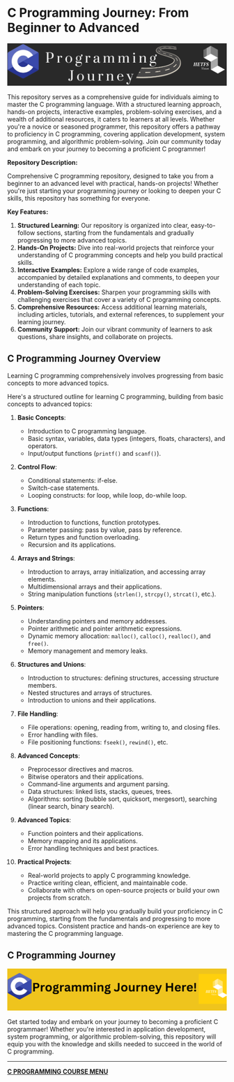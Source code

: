 # C Programming Journey: From Beginner to Advanced

[![Images/C-roadmap](/Images/C-roadmap.png)](courseMenu.md)

This repository serves as a comprehensive guide for individuals aiming to master the C programming language. With a structured learning approach, hands-on projects, interactive examples, problem-solving exercises, and a wealth of additional resources, it caters to learners at all levels. Whether you're a novice or seasoned programmer, this repository offers a pathway to proficiency in C programming, covering application development, system programming, and algorithmic problem-solving. Join our community today and embark on your journey to becoming a proficient C programmer!

**Repository Description:**

Comprehensive C programming repository, designed to take you from a beginner to an advanced level with practical, hands-on projects! Whether you're just starting your programming journey or looking to deepen your C skills, this repository has something for everyone.

**Key Features:**

1. **Structured Learning:** Our repository is organized into clear, easy-to-follow sections, starting from the fundamentals and gradually progressing to more advanced topics.
2. **Hands-On Projects:** Dive into real-world projects that reinforce your understanding of C programming concepts and help you build practical skills.
3. **Interactive Examples:** Explore a wide range of code examples, accompanied by detailed explanations and comments, to deepen your understanding of each topic.
4. **Problem-Solving Exercises:** Sharpen your programming skills with challenging exercises that cover a variety of C programming concepts.
5. **Comprehensive Resources:** Access additional learning materials, including articles, tutorials, and external references, to supplement your learning journey.
6. **Community Support:** Join our vibrant community of learners to ask questions, share insights, and collaborate on projects.

## C Programming Journey Overview

Learning C programming comprehensively involves progressing from basic concepts to more advanced topics.

Here's a structured outline for learning C programming, building from basic concepts to advanced topics:

1. **Basic Concepts**:
   - Introduction to C programming language.
   - Basic syntax, variables, data types (integers, floats, characters), and operators.
   - Input/output functions (`printf()` and `scanf()`).

2. **Control Flow**:
   - Conditional statements: if-else.
   - Switch-case statements.
   - Looping constructs: for loop, while loop, do-while loop.

3. **Functions**:
   - Introduction to functions, function prototypes.
   - Parameter passing: pass by value, pass by reference.
   - Return types and function overloading.
   - Recursion and its applications.

4. **Arrays and Strings**:
   - Introduction to arrays, array initialization, and accessing array elements.
   - Multidimensional arrays and their applications.
   - String manipulation functions (`strlen()`, `strcpy()`, `strcat()`, etc.).

5. **Pointers**:
   - Understanding pointers and memory addresses.
   - Pointer arithmetic and pointer arithmetic expressions.
   - Dynamic memory allocation: `malloc()`, `calloc()`, `realloc()`, and `free()`.
   - Memory management and memory leaks.

6. **Structures and Unions**:
   - Introduction to structures: defining structures, accessing structure members.
   - Nested structures and arrays of structures.
   - Introduction to unions and their applications.

7. **File Handling**:
   - File operations: opening, reading from, writing to, and closing files.
   - Error handling with files.
   - File positioning functions: `fseek()`, `rewind()`, etc.

8. **Advanced Concepts**:
   - Preprocessor directives and macros.
   - Bitwise operators and their applications.
   - Command-line arguments and argument parsing.
   - Data structures: linked lists, stacks, queues, trees.
   - Algorithms: sorting (bubble sort, quicksort, mergesort), searching (linear search, binary search).

9. **Advanced Topics**:
   - Function pointers and their applications.
   - Memory mapping and its applications.
   - Error handling techniques and best practices.

10. **Practical Projects**:
    - Real-world projects to apply C programming knowledge.
    - Practice writing clean, efficient, and maintainable code.
    - Collaborate with others on open-source projects or build your own projects from scratch.

This structured approach will help you gradually build your proficiency in C programming, starting from the fundamentals and progressing to more advanced topics. Consistent practice and hands-on experience are key to mastering the C programming language.

## C Programming Journey

[![C Programming Journey](/Images/CProgrammingJourney.png)](courseMenu.md)

Get started today and embark on your journey to becoming a proficient C programmaer!
Whether you're interested in application development, system programming, or algorithmic problem-solving, this repository will equip you with the knowledge and skills needed to succeed in the world of C programming.

---

[**C PROGRAMMING COURSE MENU**](courseMenu.md#c-programming-cours-menu)

